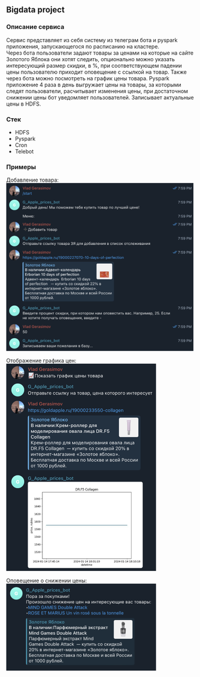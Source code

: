 ## Bigdata project

### Описание сервиса
Сервис представляет из себя систему из телеграм бота и pyspark приложения, запускающегося по расписанию на кластере.  
Через бота пользователи задают товары за ценами на которые на сайте Золотого Яблока они хотят следить, опционально можно указать интересующий размер скидки, в %, при соответствующем падении цены пользователю приходит оповещение с ссылкой на товар. Также через бота можно посмотреть на график цены товара. 
Pyspark приложение 4 раза в день выгружает цены на товары, за которыми следят пользователи, расчитывает изменения цены, при достаточном снижении цены бот уведомляет пользователей. Записывает актуальные цены в HDFS.

### Стек
* HDFS
* Pyspark
* Cron
* Telebot

### Примеры
Добавление товара:  
<img src="images/add_item.png" alt="add_item" width="500"/>

Отображение графика цен:  
<img src="images/prices_plot.png" alt="prices_plot" width="400"/>

Оповещение о снижении цены:  
<img src="images/notification.png" alt="notification" width="400"/>